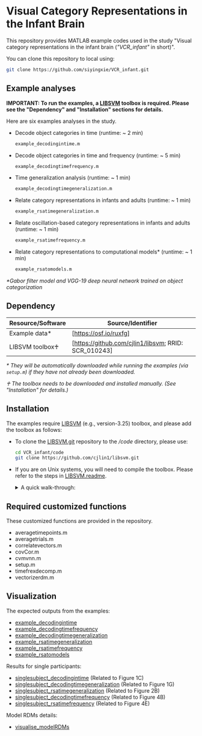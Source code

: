 # Visual Category Representations in the Infant Brain
This repository provides MATLAB example codes used in the study "Visual category representations in the infant brain (_"VCR_infant"_ in short)". 

You can clone this repository to local using:
```sh
git clone https://github.com/siyingxie/VCR_infant.git
```

## Example analyses
**IMPORTANT: To run the examples, a [LIBSVM] toolbox is required. Please see the "Dependency" and "Installation" sections for details.** 

Here are six examples analyses in the study.

- Decode object categories in time (runtime: ~ 2 min) 
    ```sh
    example_decodingintime.m
    ```
- Decode object categories in time and frequency (runtime: ~ 5 min) 
    ```sh
    example_decodingtimefrequency.m
    ```
- Time generalization analysis (runtime: ~ 1 min) 
    ```sh
    example_decodingtimegeneralization.m 
    ```
- Relate category representations in infants and adults (runtime: ~ 1 min) 
    ```sh
    example_rsatimegeneralization.m 
    ```
- Relate oscillation-based category representations in infants and adults (runtime: ~ 1 min) 
    ```sh
    example_rsatimefrequency.m
    ```
- Relate category representations to computational models* (runtime: ~ 1 min) 
    ```sh
    example_rsatomodels.m
    ```
_*Gabor filter model and VGG-19 deep neural network trained on object categorization_

## Dependency

| Resource/Software | Source/Identifier |
| ------ | ------ |
| Example data* | [https://osf.io/ruxfg] |
| LIBSVM toolbox♰ | [https://github.com/cjlin1/libsvm; RRID: SCR_010243] |

_* They will be automatically downloaded while running the examples (via ```setup.m```) if they have not already been downloaded._

_♰ The toolbox needs to be downloaded and installed manually. (See "Installation" for details.)_

## Installation
The examples require [LIBSVM] (e.g., version-3.25) toolbox, and please add the toolbox as follows:
- To clone the [LIBSVM.git] repository to the _/code_ directory, please use:
    ```sh
    cd VCR_infant/code
    git clone https://github.com/cjlin1/libsvm.git
    ```
- If you are on Unix systems, you will need to compile the toolbox. Please refer to the steps in [LIBSVM.readme].
    <details><summary>A quick walk-through:</summary>
    <p>   

    - On MATLAB command window, please type:
    ``` sh
    >> cd libsvm/matlab
    >> matlabroot % check your $MATLABROOT
    >> edit Makefile 
    ```
    - On MATLAB editor, please manually edit the "Makefile":
    ```sh
    a) In line:3, change the "MATLABDIR ?= " to your $MATLABROOT 
    b) save the "Makefile"
    ```
    - Back to the MATLAB command window, please type:
    ``` sh
    >> make % it will take a few seconds to compile 
    ```
    _For more details, please see [LIBSVM.readme]._

    </p>
    </details>

## Required customized functions
These customized functions are provided in the repository. 
- averagetimepoints.m
- averagetrials.m
- correlatevectors.m
- covCor.m
- cvmvnn.m
- setup.m
- timefrexdecomp.m
- vectorizerdm.m

## Visualization
The expected outputs from the examples:
- [example_decodingintime]
- [example_decodingtimefrequency]
- [example_decodingtimegeneralization]
- [example_rsatimegeneralization]
- [example_rsatimefrequency]
- [example_rsatomodels]

Results for single participants:
- [singlesubject_decodingintime] (Related to Figure 1C)
- [singlesubject_decodingtimegeneralization] (Related to Figure 1G)
- [singlesubject_rsatimegeneralization] (Related to Figure 2B)
- [singlesubject_decodingtimefrequency] (Related to Figure 4B)
- [singlesubject_rsatimefrequency] (Related to Figure 4E)

Model RDMs details:
- [visualise_modelRDMs]

[//]: # (These are reference links used in the body of this note and they get stripped out when the markdown processor does its job. There is no need to format it nicely because it shouldn't be seen. Thanks SO - http://stackoverflow.com/questions/4823468/store-comments-in-markdown-syntax)
   [LIBSVM]: <https://www.csie.ntu.edu.tw/~cjlin/libsvm/>
   [LIBSVM.git]:  <https://github.com/cjlin1/libsvm/>
   [LIBSVM.readme]: <https://github.com/cjlin1/libsvm/blob/master/matlab/README>
   [example_decodingintime]: <http://htmlpreview.github.io/?https://github.com/siyingxie/VCR_infant/blob/main/code/html/example_decodingintime.html>
   [example_decodingtimefrequency]: <http://htmlpreview.github.io/?https://github.com/siyingxie/VCR_infant/blob/main/code/html/example_decodingtimefrequency.html>
   [example_decodingtimegeneralization]: <http://htmlpreview.github.io/?https://github.com/siyingxie/VCR_infant/blob/main/code/html/example_decodingtimegeneralization.html>
   [example_rsatimegeneralization]: <http://htmlpreview.github.io/?https://github.com/siyingxie/VCR_infant/blob/main/code/html/example_rsatimegeneralization.html>
   [example_rsatimefrequency]: <http://htmlpreview.github.io/?https://github.com/siyingxie/VCR_infant/blob/main/code/html/example_rsatimefrequency.html>
   [example_rsatomodels]: <http://htmlpreview.github.io/?https://github.com/siyingxie/VCR_infant/blob/main/code/html/example_rsatomodels.html>
   [singlesubject_decodingintime]: <http://htmlpreview.github.io/?https://github.com/siyingxie/VCR_infant/blob/main/code/html/singlesubject_decodingintime.html>
   [singlesubject_decodingtimegeneralization]: <http://htmlpreview.github.io/?https://github.com/siyingxie/VCR_infant/blob/main/code/html/singlesubject_decodingtimegeneralization.html>
   [singlesubject_decodingtimefrequency]: <http://htmlpreview.github.io/?https://github.com/siyingxie/VCR_infant/blob/main/code/html/singlesubject_decodingtimefrequency.html>
   [singlesubject_rsatimegeneralization]: <http://htmlpreview.github.io/?https://github.com/siyingxie/VCR_infant/blob/main/code/html/singlesubject_rsatimegeneralization.html>
   [singlesubject_rsatimefrequency]: <http://htmlpreview.github.io/?https://github.com/siyingxie/VCR_infant/blob/main/code/html/singlesubject_rsatimefrequency.html>
   [visualise_modelRDMs]: <http://htmlpreview.github.io/?https://github.com/siyingxie/VCR_infant/blob/main/code/html/visualise_modelRDMs.html>








